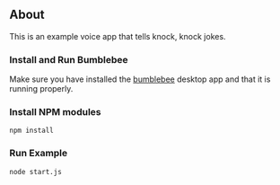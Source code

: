 ## About

This is an example voice app that tells knock, knock jokes.

### Install and Run Bumblebee

Make sure you have installed the [bumblebee](https://github.com/jaxcore/bumblebee) desktop app and that it is running properly.

### Install NPM modules

```
npm install
```

### Run Example

```
node start.js
```